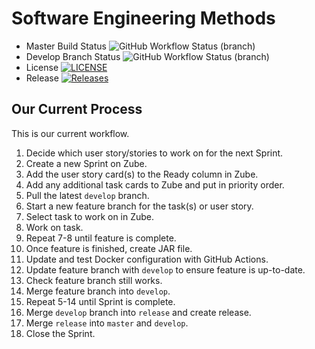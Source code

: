 # Software Engineering Methods
- Master Build Status ![GitHub Workflow Status (branch)](https://img.shields.io/github/actions/workflow/status/mtmjnb/sem/main.yml?branch=master)
- Develop Branch Status ![GitHub Workflow Status (branch)](https://img.shields.io/github/actions/workflow/status/mtmjnb/sem/main.yml?branch=develop)
- License [![LICENSE](https://img.shields.io/github/license/mtmjnb/sem.svg?style=flat-square)](https://github.com/mtmjnb/sem/blob/master/LICENSE)
- Release [![Releases](https://img.shields.io/github/release/mtmjnb/sem/all.svg?style=flat-square)](https://github.com/mtmjnb/sem/releases)

## Our Current Process
This is our current workflow.
1. Decide which user story/stories to work on for the next Sprint.
2. Create a new Sprint on Zube.
3. Add the user story card(s) to the Ready column in Zube.
4. Add any additional task cards to Zube and put in priority order.
5. Pull the latest `develop` branch.
6. Start a new feature branch for the task(s) or user story.
7. Select task to work on in Zube.
8. Work on task.
9. Repeat 7-8 until feature is complete.
10. Once feature is finished, create JAR file.
11. Update and test Docker configuration with GitHub Actions.
12. Update feature branch with `develop` to ensure feature is up-to-date.
13. Check feature branch still works.
14. Merge feature branch into `develop`.
15. Repeat 5-14 until Sprint is complete.
16. Merge `develop` branch into `release` and create release.
17. Merge `release` into `master` and `develop`.
18. Close the Sprint.